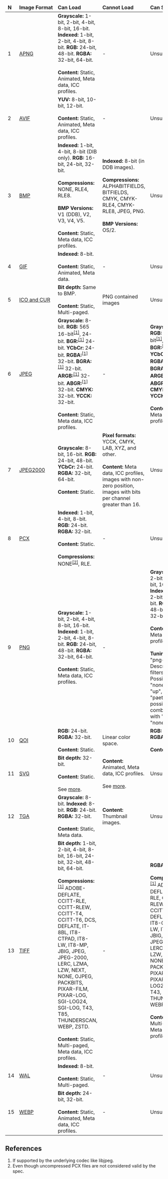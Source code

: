 <table>
<thead>
    <td><b>N</b></td>
    <td><b>Image&nbsp;Format</b></td>
    <td><b>Can&nbsp;Load</b></td>
    <td><b>Cannot&nbsp;Load</b></td>
    <td><b>Can&nbsp;Save</b></td>
    <td><b>Cannot&nbsp;Save</b></td>
    <td><b>Dependencies</b></td>
</thead>
<tbody>
<tr>
    <td>1</td>
    <td><a href="https://wikipedia.org/wiki/APNG">APNG</a></td>
    <td>
        <b>Grayscale:</b> 1-bit, 2-bit, 4-bit, 8-bit, 16-bit.
        <b>Indexed:</b> 1-bit, 2-bit, 4-bit, 8-bit.
        <b>RGB:</b> 24-bit, 48-bit.
        <b>RGBA:</b> 32-bit, 64-bit.
        <br/><br/>
        <b>Content:</b> Static, Animated, Meta data, ICC profiles.
    </td>
    <td>-</td>
    <td>Unsupported</td>
    <td>-</td>
    <td>libpng+APNG patch</td>
</tr>
<tr>
    <td>2</td>
    <td><a href="https://wikipedia.org/wiki/AV1#AV1_Image_File_Format_(AVIF)">AVIF</a></td>
    <td>
        <b>YUV:</b> 8-bit, 10-bit, 12-bit.
        <br/><br/>
        <b>Content:</b> Static, Animated, Meta data, ICC profiles.
    </td>
    <td>-</td>
    <td>Unsupported</td>
    <td>-</td>
    <td>libavif</td>
</tr>
<tr>
    <td>3</td>
    <td><a href="https://wikipedia.org/wiki/BMP_file_format">BMP</a></td>
    <td>
        <b>Indexed:</b> 1-bit, 4-bit, 8-bit (DIB only).
        <b>RGB:</b> 16-bit, 24-bit, 32-bit.
        <br/><br/>
        <b>Compressions:</b> NONE, RLE4, RLE8.
        <br/><br/>
        <b>BMP Versions:</b> V1 (DDB), V2, V3, V4, V5.
        <br/><br/>
        <b>Content:</b> Static, Meta data, ICC profiles.
    </td>
    <td>
        <b>Indexed:</b> 8-bit (in DDB images).
        <br/><br/>
        <b>Compressions:</b> ALPHABITFIELDS, BITFIELDS, CMYK, CMYK-RLE4, CMYK-RLE8, JPEG, PNG.
        <br/><br/>
        <b>BMP Versions:</b> OS/2.
    </td>
    <td>Unsupported</td>
    <td>-</td>
    <td>-</td>
</tr>
<tr>
    <td>4</td>
    <td><a href="https://wikipedia.org/wiki/GIF">GIF</a></td>
    <td>
        <b>Indexed:</b> 8-bit.
        <br/><br/>
        <b>Content:</b> Static, Animated, Meta data.
    </td>
    <td>-</td>
    <td>Unsupported</td>
    <td>-</td>
    <td>giflib</td>
</tr>
<tr>
    <td>5</td>
    <td><a href="https://en.wikipedia.org/wiki/ICO_(file_format)">ICO and CUR</a></td>
    <td>
        <b>Bit depth:</b> Same to BMP.
        <br/><br/>
        <b>Content:</b> Static, Multi-paged.
    </td>
    <td>PNG contained images</td>
    <td>Unsupported</td>
    <td>-</td>
    <td>-</td>
</tr>
<tr>
    <td>6</td>
    <td><a href="https://wikipedia.org/wiki/JPEG">JPEG</a></td>
    <td>
        <b>Grayscale:</b> 8-bit.
        <b>RGB:</b> 565 16-bit<sup><a href="#star-underlying">[1]</a></sup>, 24-bit.
        <b>BGR:</b><sup><a href="#star-underlying">[1]</a></sup> 24-bit.
        <b>YCbCr:</b> 24-bit.
        <b>RGBA:</b><sup><a href="#star-underlying">[1]</a></sup> 32-bit.
        <b>BGRA:</b><sup><a href="#star-underlying">[1]</a></sup> 32-bit.
        <b>ARGB:</b><sup><a href="#star-underlying">[1]</a></sup> 32-bit.
        <b>ABGR:</b><sup><a href="#star-underlying">[1]</a></sup> 32-bit.
        <b>CMYK:</b> 32-bit.
        <b>YCCK:</b> 32-bit.
        <br/><br/>
        <b>Content:</b> Static, Meta data, ICC profiles.
    </td>
    <td>-</td>
    <td>
        <b>Grayscale:</b> 8-bit.
        <b>RGB:</b> 565 16-bit<sup><a href="#star-underlying">[1]</a></sup>, 24-bit.
        <b>BGR:</b><sup><a href="#star-underlying">[1]</a></sup> 24-bit.
        <b>YCbCr:</b> 24-bit.
        <b>RGBA:</b><sup><a href="#star-underlying">[1]</a></sup> 32-bit.
        <b>BGRA:</b><sup><a href="#star-underlying">[1]</a></sup> 32-bit.
        <b>ARGB:</b><sup><a href="#star-underlying">[1]</a></sup> 32-bit.
        <b>ABGR:</b><sup><a href="#star-underlying">[1]</a></sup> 32-bit.
        <b>CMYK:</b> 32-bit.
        <b>YCCK:</b> 32-bit.
        <br/><br/>
        <b>Content:</b> Static, Meta data, ICC profiles.
    </td>
    <td>-</td>
    <td>libjpeg or libjpeg-turbo</td>
</tr>
<tr>
    <td>7</td>
    <td><a href="https://wikipedia.org/wiki/JPEG_2000">JPEG2000</a></td>
    <td>
        <b>Grayscale:</b> 8-bit, 16-bit.
        <b>RGB:</b> 24-bit, 48-bit.
        <b>YCbCr:</b> 24-bit.
        <b>RGBA:</b> 32-bit, 64-bit.
        <br/><br/>
        <b>Content:</b> Static.
    </td>
    <td>
        <b>Pixel formats:</b> YCCK, CMYK, LAB, XYZ, and other.
        <br/><br/>
        <b>Content:</b> Meta data, ICC profiles, images with non-zero position, images with bits per channel greater than 16.
    </td>
    <td>Unsupported</td>
    <td>-</td>
    <td>jasper</td>
</tr>
<tr>
    <td>8</td>
    <td><a href="https://wikipedia.org/wiki/PCX">PCX</a></td>
    <td>
        <b>Indexed:</b> 1-bit, 4-bit, 8-bit.
        <b>RGB:</b> 24-bit.
        <b>RGBA:</b> 32-bit.
        <br/><br/>
        <b>Content:</b> Static.
        <br/><br/>
        <b>Compressions:</b> NONE<sup><a href="#star-pcx-rle">[2]</a></sup>, RLE.
    </td>
    <td>-</td>
    <td>Unsupported</td>
    <td>-</td>
    <td>-</td>
</tr>
<tr>
    <td>9</td>
    <td><a href="https://wikipedia.org/wiki/Portable_Network_Graphics">PNG</a></td>
    <td>
        <b>Grayscale:</b> 1-bit, 2-bit, 4-bit, 8-bit, 16-bit.
        <b>Indexed:</b> 1-bit, 2-bit, 4-bit, 8-bit.
        <b>RGB:</b> 24-bit, 48-bit.
        <b>RGBA:</b> 32-bit, 64-bit.
        <br/><br/>
        <b>Content:</b> Static, Meta data, ICC profiles.
    </td>
    <td>-</td>
    <td>
        <b>Grayscale:</b> 1-bit, 2-bit, 4-bit, 8-bit, 16-bit.
        <b>Indexed:</b> 1-bit, 2-bit, 4-bit, 8-bit.
        <b>RGB:</b> 24-bit, 48-bit.
        <b>RGBA:</b> 32-bit, 64-bit.
        <br/><br/>
        <b>Content:</b> Static, Meta data, ICC profiles.
        <br/><br/>
        <b>Tuning:</b> Key: "png-filter". Description: PNG filters to apply.
        Possible values: "none", "sub", "up", "avg", "paeth".
        It's also possible to combine filters with ';' like that: "none;sub;paeth".
    </td>
    <td>-</td>
    <td>libpng</td>
</tr>
<tr>
    <td>10</td>
    <td><a href="http://qoiformat.org">QOI</a></td>
    <td>
        <b>RGB:</b> 24-bit.
        <b>RGBA:</b> 32-bit.
        <br/><br/>
        <b>Content:</b> Static.
    </td>
    <td>Linear color space.</td>
    <td>
        <b>RGB:</b> 24-bit.
        <b>RGBA:</b> 32-bit.
        <br/><br/>
        <b>Content:</b> Static.
    </td>
    <td>Linear color space.</td>
    <td>-</td>
</tr>
<tr>
    <td>11</td>
    <td><a href="https://wikipedia.org/wiki/Scalable_Vector_Graphics">SVG</a></td>
    <td>
        <b>Bit depth:</b> 32-bit.
        <br/><br/>
        <b>Content:</b> Static.
        <br/><br/>
        See <a href="https://razrfalcon.github.io/resvg-test-suite/svg-support-table.html">more</a>.
    </td>
    <td>
        <b>Content:</b> Animated, Meta data, ICC profiles.
        <br/><br/>
        See <a href="https://razrfalcon.github.io/resvg-test-suite/svg-support-table.html">more</a>.
    </td>
    <td>Unsupported</td>
    <td>-</td>
    <td>resvg</td>
</tr>
<tr>
    <td>12</td>
    <td><a href="https://wikipedia.org/wiki/Truevision_TGA">TGA</a></td>
    <td>
        <b>Grayscale:</b> 8-bit.
        <b>Indexed:</b> 8-bit.
        <b>RGB:</b> 24-bit.
        <b>RGBA:</b> 32-bit.
        <br/><br/>
        <b>Content:</b> Static, Meta data.
    </td>
    <td><b>Content:</b> Thumbnail images.</td>
    <td>Unsupported</td>
    <td>-</td>
    <td>-</td>
</tr>
<tr>
    <td>13</td>
    <td><a href="https://wikipedia.org/wiki/TIFF">TIFF</a></td>
    <td>
        <b>Bit depth:</b> 1-bit, 2-bit, 4-bit, 8-bit, 16-bit, 24-bit, 32-bit, 48-bit, 64-bit.
        <br/><br/>
        <b>Compressions:</b><sup><a href="#star-underlying">[1]</a></sup> ADOBE-DEFLATE, CCITT-RLE, CCITT-RLEW, CCITT-T4, CCITT-T6, DCS, DEFLATE, IT-8BL, IT8-CTPAD, IT8-LW, IT8-MP, JBIG, JPEG, JPEG-2000, LERC, LZMA, LZW, NEXT, NONE, OJPEG, PACKBITS, PIXAR-FILM, PIXAR-LOG, SGI-LOG24, SGI-LOG, T43, T85, THUNDERSCAN, WEBP, ZSTD.
        <br/><br/>
        <b>Content:</b> Static, Multi-paged, Meta data, ICC profiles.
    </td>
    <td>-</td>
    <td>
        <b>RGBA:</b> 32-bit.
        <br/><br/>
        <b>Compressions:</b><sup><a href="#star-underlying">[1]</a></sup> ADOBE-DEFLATE, CCITT-RLE, CCITT-RLEW, CCITT-T4, CCITT-T6, DCS, DEFLATE, IT-8BL, IT8-CTPAD, IT8-LW, IT8-MP, JBIG, JPEG, JPEG-2000, LERC, LZMA, LZW, NEXT, NONE, OJPEG, PACKBITS, PIXAR-FILM, PIXAR-LOG, SGI-LOG24, SGI-LOG, T43, T85, THUNDERSCAN, WEBP, ZSTD.
        <br/><br/>
        <b>Content:</b> Static, Multi-paged, Meta data, ICC profiles.
    </td>
    <td>-</td>
    <td>libtiff</td>
</tr>
<tr>
    <td>14</td>
    <td><a href="http://fileformats.archiveteam.org/wiki/Quake_2_Texture">WAL</a></td>
    <td>
        <b>Indexed:</b> 8-bit.
        <br/><br/>
        <b>Content:</b> Static, Multi-paged.
    </td>
    <td>-</td>
    <td>Unsupported</td>
    <td>-</td>
    <td>-</td>
</tr>
<tr>
    <td>15</td>
    <td><a href="https://wikipedia.org/wiki/WebP">WEBP</a></td>
    <td>
        <b>Bit depth:</b> 24-bit, 32-bit.
        <br/><br/>
        <b>Content:</b> Static, Animated, Meta data, ICC profiles.
    </td>
    <td>-</td>
    <td>Unsupported</td>
    <td>-</td>
    <td>libwebp</td>
</tr>
</tbody>
</table>

## References

1. <a name="star-underlying"></a> If supported by the underlying codec like libjpeg.
1. <a name="star-pcx-rle"></a> Even though uncompressed PCX files are not considered valid by the spec.
